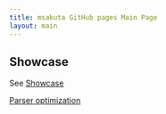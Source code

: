 ```yaml
---
title: msakuta GitHub pages Main Page
layout: main
---
```



Showcase
--------

See [Showcase](showcase.html)


[Parser optimization](parser-optimize.md)
